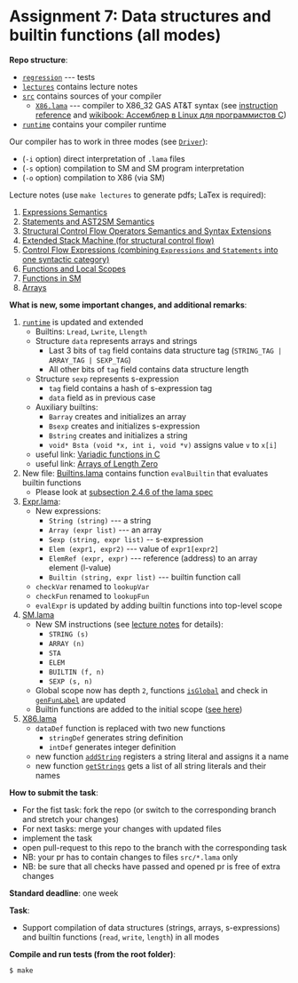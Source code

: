 # Assignment 7: Data structures and builtin functions (all modes)

**Repo structure**:
* [`regression`](regression/) --- tests
* [`lectures`](lectures/) contains lecture notes
* [`src`](src/) contains sources of your compiler
  + [`X86.lama`](src/X86.lama) --- compiler to X86_32 GAS AT&T syntax (see [instruction reference](https://www.felixcloutier.com/x86/) and [wikibook: Ассемблер в Linux для программистов C](https://ru.wikibooks.org/wiki/%D0%90%D1%81%D1%81%D0%B5%D0%BC%D0%B1%D0%BB%D0%B5%D1%80_%D0%B2_Linux_%D0%B4%D0%BB%D1%8F_%D0%BF%D1%80%D0%BE%D0%B3%D1%80%D0%B0%D0%BC%D0%BC%D0%B8%D1%81%D1%82%D0%BE%D0%B2_C))
* [`runtime`](runtime/) contains your compiler runtime

Our compiler has to work in three modes (see [`Driver`](src/Driver.lama)):
* (`-i` option) direct interpretation of `.lama` files
* (`-s` option) compilation to SM and SM program interpretation
* (`-o` option) compilation to X86 (via SM)

Lecture notes (use `make lectures` to generate pdfs; LaTex is required):
1. [Expressions Semantics](lectures/01.pdf)
2. [Statements and AST2SM Semantics](lectures/02.pdf)
3. [Structural Control Flow Operators Semantics and Syntax Extensions](lectures/03.pdf)
4. [Extended Stack Machine (for structural control flow)](lectures/04.pdf)
5. [Control Flow Expressions (combining `Expressions` and `Statements` into one syntactic category)](lectures/05.pdf)
6. [Functions and Local Scopes](lectures/06.pdf)
7. [Functions in SM](lectures/07.pdf)
8. [Arrays](lectures/08.pdf)
 
**What is new, some important changes, and additional remarks**:
1. [`runtime`](runtime/) is updated and extended
   * Builtins: `Lread`, `Lwrite`, `Llength`
   * Structure `data` represents arrays and strings
      + Last 3 bits of `tag` field contains data structure tag (`STRING_TAG | ARRAY_TAG | SEXP_TAG`)
      + All other bits of `tag` field contains data structure length
   * Structure `sexp` represents s-expression 
      + `tag` field contains a hash of s-expression tag
      + `data` field as in previous case
   * Auxiliary builtins: 
     + `Barray` creates and initializes an array
     + `Bsexp` creates and initializes s-expression
     + `Bstring` creates and initializes a string
     + `void* Bsta (void *x, int i, void *v)`  assigns value `v` to `x[i]`
   * useful link: [Variadic functions in C](https://en.cppreference.com/w/c/variadic)
   * useful link: [Arrays of Length Zero](https://gcc.gnu.org/onlinedocs/gcc/Zero-Length.html)
2. New file: [Builtins.lama](src/Builtins.lama) contains function `evalBuiltin` that evaluates builtin functions
   * Please look at [subsection 2.4.6 of the lama spec](https://github.com/PLTools/Lama/blob/1.10/lama-spec.pdf#subsection.2.4.6)
3. [Expr.lama](src/Expr.lama):
   * New expressions:
     + `String (string)` --- a string 
     + `Array (expr list)` --- an array
     + `Sexp (string, expr list)` -- s-expression
     + `Elem (expr1, expr2)` --- value of `expr1[expr2]`
     + `ElemRef (expr, expr)` --- reference (address) to an array element (l-value)
     + `Builtin (string, expr list)` --- builtin function call
   * `checkVar` renamed to `lookupVar`
   * `checkFun` renamed to `lookupFun`
   * `evalExpr` is updated by adding builtin functions into top-level scope
4. [SM.lama](src/SM.lama)
   * New SM instructions (see [lecture notes](lectures/08.pdf) for details):
      + `STRING (s)`
      + `ARRAY (n)`
      + `STA`
      + `ELEM`
      + `BUILTIN (f, n)`
      + `SEXP (s, n)`
   * Global scope now has depth `2`, functions [`isGlobal`](src/SM.lama#L247) and check in [`genFunLabel`](src/SM.lama#L240) are updated
   * Builtin functions are added to the initial scope ([see here](src/SM.lama#L417))
5. [X86.lama](src/X86.lama)
   * `dataDef` function is replaced with two new functions
     + `stringDef` generates string definition
     + `intDef` generates integer definition
   * new function [`addString`](src/X86.lama#L234) registers a string literal and assigns it a name
   * new function [`getStrings`](src/X86.lama#L251) gets a list of all string literals and their names

**How to submit the task**:
* For the fist task: fork the repo (or switch to the corresponding branch and stretch your changes)
* For next tasks: merge your changes with updated files
* implement the task
* open pull-request to this repo to the branch with the corresponding task
* NB: your pr has to contain changes to files `src/*.lama` only
* NB: be sure that all checks have passed and opened pr is free of extra changes

**Standard deadline**: one week

**Task**:
* Support compilation of data structures (strings, arrays, s-expressions) and builtin functions (`read`, `write`, `length`) in all modes

**Compile and run tests (from the root folder)**:
```bash
$ make
```